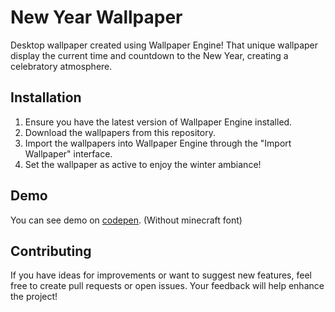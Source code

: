# New Year Wallpaper
Desktop wallpaper created using Wallpaper Engine! That unique wallpaper display the current time and countdown to the New Year, creating a celebratory atmosphere.

## Installation
1. Ensure you have the latest version of Wallpaper Engine installed.
2. Download the wallpapers from this repository.
3. Import the wallpapers into Wallpaper Engine through the "Import Wallpaper" interface.
4. Set the wallpaper as active to enjoy the winter ambiance!

## Demo
You can see demo on [codepen](https://codepen.io/kirka-show/full/jENrPqz). (Without minecraft font)

## Contributing
If you have ideas for improvements or want to suggest new features, feel free to create pull requests or open issues. Your feedback will help enhance the project!


